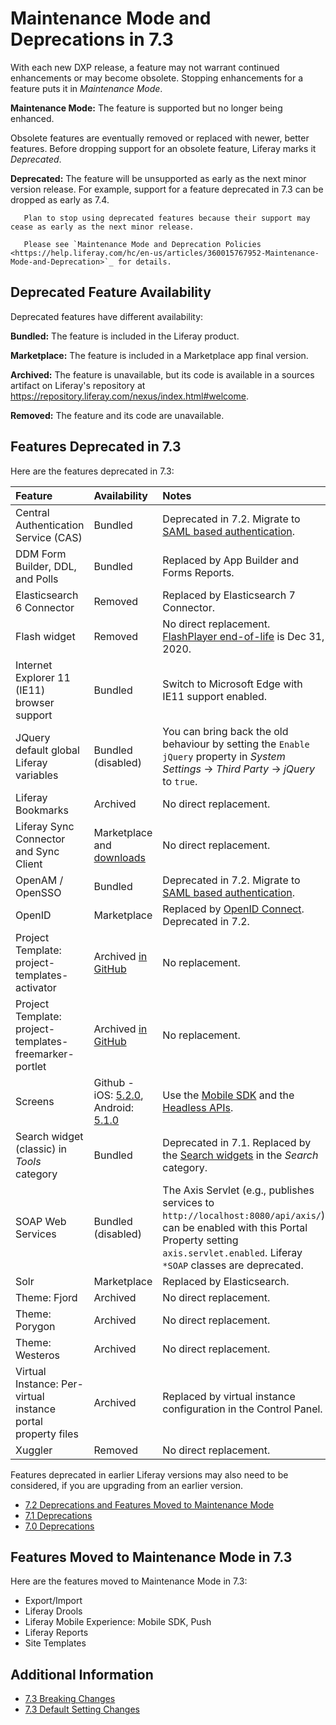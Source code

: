# Maintenance Mode and Deprecations in 7.3

With each new DXP release, a feature may not warrant continued enhancements or may become obsolete. Stopping enhancements for a feature puts it in *Maintenance Mode*.

**Maintenance Mode:** The feature is supported but no longer being enhanced.

Obsolete features are eventually removed or replaced with newer, better features. Before dropping support for an obsolete feature, Liferay marks it *Deprecated*.

**Deprecated:** The feature will be unsupported as early as the next minor version release. For example, support for a feature deprecated in 7.3 can be dropped as early as 7.4.

```important::
   Plan to stop using deprecated features because their support may cease as early as the next minor release.
```

```important::
   Please see `Maintenance Mode and Deprecation Policies <https://help.liferay.com/hc/en-us/articles/360015767952-Maintenance-Mode-and-Deprecation>`_ for details.
```

## Deprecated Feature Availability

Deprecated features have different availability:

**Bundled:** The feature is included in the Liferay product.

**Marketplace:** The feature is included in a Marketplace app final version.

**Archived:** The feature is unavailable, but its code is available in a sources artifact on Liferay's repository at <https://repository.liferay.com/nexus/index.html#welcome>.

**Removed:** The feature and its code are unavailable.

## Features Deprecated in 7.3

Here are the features deprecated in 7.3:

| Feature | Availability | Notes |
| :------ | :----------- | :---- |
| Central Authentication Service (CAS) | Bundled | Deprecated in 7.2. Migrate to [SAML based authentication](../../securing-liferay/configuring-sso/authenticating-with-saml/single-sign-on-with-saml.md). |
| DDM Form Builder, DDL, and Polls | Bundled | Replaced by App Builder and Forms Reports. |
| Elasticsearch 6 Connector | Removed | Replaced by Elasticsearch 7 Connector. |
| Flash widget | Removed | No direct replacement. [FlashPlayer end-of-life](https://www.adobe.com/products/flashplayer/end-of-life.html) is Dec 31, 2020. |
| Internet Explorer 11 (IE11) browser support | Bundled | Switch to Microsoft Edge with IE11 support enabled. |
| JQuery default global Liferay variables | Bundled (disabled) | You can bring back the old behaviour by setting the `Enable jQuery` property in *System Settings* &rarr; *Third Party* &rarr; *jQuery* to `true`. |
| Liferay Bookmarks | Archived | No direct replacement. |
| Liferay Sync Connector and Sync Client | Marketplace and [downloads](https://web.liferay.com/downloads/liferay-sync) | No direct replacement. |
| OpenAM / OpenSSO | Bundled | Deprecated in 7.2. Migrate to [SAML based authentication](../../installation-and-upgrades/securing-liferay/configuring-sso/authenticating-with-saml/single-sign-on-with-saml.md). |
| OpenID | Marketplace | Replaced by [OpenID Connect](../../securing-liferay/configuring-sso/other-ssos/using-openid-connect.md). Deprecated in 7.2. |
| Project Template: project-templates-activator | Archived [in GitHub](https://github.com/liferay/liferay-blade-cli/tree/master/extensions) | No replacement. |
| Project Template: project-templates-freemarker-portlet | Archived [in GitHub](https://github.com/liferay/liferay-blade-cli/tree/master/extensions) | No replacement. |
| Screens | Github - iOS: [5.2.0](https://github.com/liferay/liferay-screens/releases/tag/5.2.0), Android: [5.1.0](https://github.com/liferay/liferay-screens/releases/tag/5.1.0-android) |  Use the [Mobile SDK](../../../developing-applications/tooling/other-tools/mobile-sdk.md) and the [Headless APIs](../../..//headless-delivery/consuming_apis.html). |
| Search widget (classic) in *Tools* category | Bundled | Deprecated in 7.1. Replaced by the [Search widgets](../../../using-search/search-pages-and-widgets/search-results/search-results.md) in the *Search* category. |
| SOAP Web Services | Bundled (disabled) | The Axis Servlet (e.g., publishes services to `http://localhost:8080/api/axis/`) can be enabled with this Portal Property setting `axis.servlet.enabled`. Liferay `*SOAP` classes are deprecated. |
| Solr | Marketplace | Replaced by Elasticsearch. |
| Theme: Fjord | Archived | No direct replacement. |
| Theme: Porygon | Archived | No direct replacement. |
| Theme: Westeros | Archived | No direct replacement. |
| Virtual Instance: Per-virtual instance portal property files | Archived | Replaced by virtual instance configuration in the Control Panel. |
| Xuggler | Removed | No direct replacement. |

Features deprecated in earlier Liferay versions may also need to be considered, if you are upgrading from an earlier version.

* [7.2 Deprecations and Features Moved to Maintenance Mode](./maintenance-mode-and-deprecations-in-7-2.md)
* [7.1 Deprecations](https://help.liferay.com/hc/en-us/articles/360018403151-Digital-Experience-Platform-7-1-Deprecated-and-Removed-Items)
* [7.0 Deprecations](https://help.liferay.com/hc/en-us/articles/360018123832-Digital-Experience-Platform-7-0-Deprecated-and-Removed-Items)

## Features Moved to Maintenance Mode in 7.3

Here are the features moved to Maintenance Mode in 7.3:

* Export/Import
* Liferay Drools
* Liferay Mobile Experience: Mobile SDK, Push
* Liferay Reports
* Site Templates

## Additional Information

* [7.3 Breaking Changes](../../../liferay-internals/reference/7-3-breaking-changes.md)
* [7.3 Default Setting Changes](./default-setting-changes-in-7-3.md)
